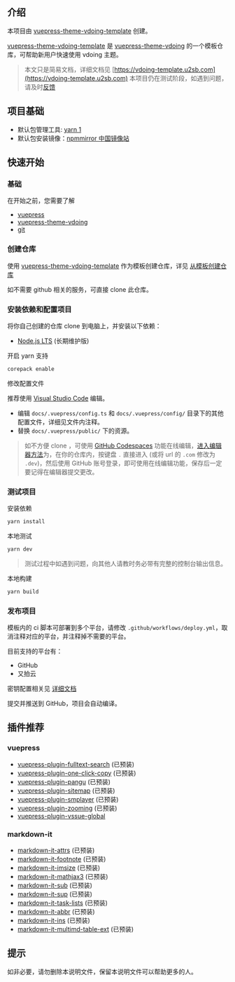 ## 介绍

本项目由 [vuepress-theme-vdoing-template](https://github.com/u2sb/vuepress-theme-vdoing-template) 创建。

[vuepress-theme-vdoing-template](https://github.com/u2sb/vuepress-theme-vdoing-template) 是 [vuepress-theme-vdoing](https://github.com/xugaoyi/vuepress-theme-vdoing) 的一个模板仓库，可帮助新用户快速使用 vdoing 主题。

> 本文只是简易文档，详细文档见 [https://vdoing-template.u2sb.com](https://vdoing-template.u2sb.com)
> 本项目仍在测试阶段，如遇到问题，请及时[反馈](https://github.com/u2sb/vuepress-theme-vdoing-template/issues)

## 项目基础

- 默认包管理工具: [yarn 1](https://classic.yarnpkg.com)
- 默认包安装镜像：[npmmirror 中国镜像站](https://npmmirror.com)

## 快速开始

### 基础

在开始之前，您需要了解

- [vuepress](https://v1.vuepress.vuejs.org)
- [vuepress-theme-vdoing](https://doc.xugaoyi.com/)
- [git](https://git-scm.com/)

### 创建仓库

使用 [vuepress-theme-vdoing-template](https://github.com/u2sb/vuepress-theme-vdoing-template) 作为模板创建仓库，详见 [从模板创建仓库](https://docs.github.com/cn/repositories/creating-and-managing-repositories/creating-a-repository-from-a-template)

如不需要 github 相关的服务，可直接 clone 此仓库。

### 安装依赖和配置项目

将你自己创建的仓库 clone 到电脑上，并安装以下依赖：

- [Node.js LTS](https://nodejs.org/zh-cn/) (长期维护版)

开启 yarn 支持

```bash
corepack enable
```

修改配置文件

推荐使用 [Visual Studio Code](https://code.visualstudio.com/) 编辑。

- 编辑 `docs/.vuepress/config.ts` 和 `docs/.vuepress/config/` 目录下的其他配置文件，详细见文件内注释。
- 替换 `docs/.vuepress/public/` 下的资源。

> 如不方便 clone ，可使用 [GitHub Codespaces](https://docs.github.com/en/codespaces) 功能在线编辑，[进入编辑器方法](https://github.com/github/dev)为，在你的仓库内，按键盘 `.` 直接进入 (或将 url 的 `.com` 修改为 `.dev`)，然后使用 GitHub 账号登录，即可使用在线编辑功能，保存后一定要记得在编辑器提交更改。

### 测试项目

安装依赖

```bash
yarn install
```

本地测试

```bash
yarn dev
```

> 测试过程中如遇到问题，向其他人请教时务必带有完整的控制台输出信息。

本地构建

```bash
yarn build
```

### 发布项目

模板内的 ci 脚本可部署到多个平台，请修改 `.github/workflows/deploy.yml`，取消注释对应的平台，并注释掉不需要的平台。

目前支持的平台有：

- GitHub
- 又拍云

密钥配置相关见 [详细文档](vdoing-template.u2sb.com)

提交并推送到 GitHub，项目会自动编译。

## 插件推荐

### vuepress

- [vuepress-plugin-fulltext-search](https://www.npmjs.com/package/vuepress-plugin-fulltext-search) (已预装)
- [vuepress-plugin-one-click-copy](https://www.npmjs.com/package/vuepress-plugin-one-click-copy) (已预装)
- [vuepress-plugin-pangu](https://www.npmjs.com/package/vuepress-plugin-spacing) (已预装)
- [vuepress-plugin-sitemap](https://www.npmjs.com/package/vuepress-plugin-sitemap) (已预装)
- [vuepress-plugin-smplayer](https://www.npmjs.com/package/vuepress-plugin-smplayer) (已预装)
- [vuepress-plugin-zooming](https://www.npmjs.com/package/vuepress-plugin-zooming) (已预装)
- [vuepress-plugin-vssue-global](https://www.npmjs.com/package/vuepress-plugin-vssue-global)

### markdown-it

- [markdown-it-attrs](https://www.npmjs.com/package/markdown-it-attrs) (已预装)
- [markdown-it-footnote](https://www.npmjs.com/package/markdown-it-footnote) (已预装)
- [markdown-it-imsize](https://www.npmjs.com/package/markdown-it-imsize) (已预装)
- [markdown-it-mathjax3](https://www.npmjs.com/package/markdown-it-mathjax3) (已预装)
- [markdown-it-sub](https://www.npmjs.com/package/markdown-it-sub) (已预装)
- [markdown-it-sup](https://www.npmjs.com/package/markdown-it-sup) (已预装)
- [markdown-it-task-lists](https://www.npmjs.com/package/markdown-it-task-lists) (已预装)
- [markdown-it-abbr](https://www.npmjs.com/package/markdown-it-abbr) (已预装)
- [markdown-it-ins](https://www.npmjs.com/package/markdown-it-ins) (已预装)
- [markdown-it-multimd-table-ext](https://www.npmjs.com/package/markdown-it-multimd-table-ext) (已预装)

## 提示

如非必要，请勿删除本说明文件，保留本说明文件可以帮助更多的人。
